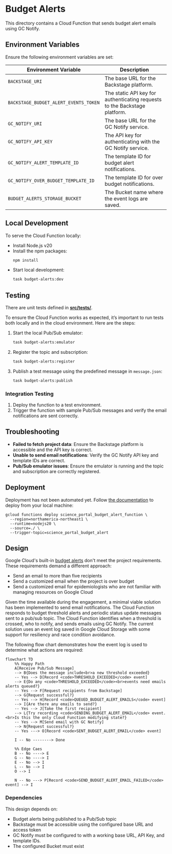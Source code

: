 # Budget Alerts

This directory contains a Cloud Function that sends budget alert emails using GC Notify.

## Environment Variables

Ensure the following environment variables are set:

| Environment Variable                  | Description                                                               |
| ------------------------------------- | ------------------------------------------------------------------------- |
| `BACKSTAGE_URI`                       | The base URL for the Backstage platform.                                  |
| `BACKSTAGE_BUDGET_ALERT_EVENTS_TOKEN` | The static API key for authenticating requests to the Backstage platform. |
| `GC_NOTIFY_URI`                       | The base URL for the GC Notify service.                                   |
| `GC_NOTIFY_API_KEY`                   | The API key for authenticating with the GC Notify service.                |
| `GC_NOTIFY_ALERT_TEMPLATE_ID`         | The template ID for budget alert notifications.                           |
| `GC_NOTIFY_OVER_BUDGET_TEMPLATE_ID`   | The template ID for over budget notifications.                            |
| `BUDGET_ALERTS_STORAGE_BUCKET`        | The Bucket name where the event logs are saved.                           |

## Local Development

To serve the Cloud Function locally:

- Install Node.js v20
- Install the npm packages:
  ```sh
  npm install
  ```
- Start local development:
  ```sh
  task budget-alerts:dev
  ```

## Testing

There are unit tests defined in [**src/**tests**/**](./src/__tests__/).

To ensure the Cloud Function works as expected, it’s important to run tests both locally and in the cloud environment. Here are the steps:

1. Start the local Pub/Sub emulator:
   ```sh
   task budget-alerts:emulator
   ```
2. Register the topic and subscription:
   ```sh
   task budget-alerts:register
   ```
3. Publish a test message using the predefined message in `message.json`:
   ```sh
   task budget-alerts:publish
   ```

### Integration Testing

1. Deploy the function to a test environment.
2. Trigger the function with sample Pub/Sub messages and verify the email notifications are sent correctly.

## Troubleshooting

- **Failed to fetch project data**: Ensure the Backstage platform is accessible and the API key is correct.
- **Unable to send email notifications**: Verify the GC Notify API key and template IDs are correct.
- **Pub/Sub emulator issues**: Ensure the emulator is running and the topic and subscription are correctly registered.

## Deployment

Deployment has not been automated yet. Follow [the documentation](https://cloud.google.com/functions/docs/deploy#from-local-machine) to deploy from your local machine:

```
gcloud functions deploy science_portal_budget_alert_function \
  --region=northamerica-northeast1 \
  --runtime=nodejs20 \
  --source=./ \
  --trigger-topic=science_portal_budget_alert
```

## Design

Google Cloud's built-in [budget alerts](https://cloud.google.com/billing/docs/how-to/budgets) don't meet the project requirements. These requirements demand a different approach:

- Send an email to more than five recipients
- Send a customized email when the project is over budget
- Send a customized email for epidemiologists who are not familiar with managing resources on Google Cloud

Given the time available during the engagement, a minimal viable solution has been implemented to send email notifications. The Cloud Function responds to budget threshold alerts and periodic status update messages sent to a pub/sub topic. The Cloud Function identifies when a threshold is crossed, who to notify, and sends emails using GC Notify. The current solution uses an event log saved in Google Cloud Storage with some support for resiliency and race condition avoidance.

The following flow chart demonstrates how the event log is used to determine what actions are required:

```mermaid
flowchart TD
    %% Happy Path
    A[Receive Pub/Sub Message]
    --> B{Does the message include<br>a new threshold exceeded}
    -- Yes --> D[Record <code>THRESHOLD_EXCEEDED</code> event]
    --> E{Do any <code>THRESHOLD_EXCEEDED</code><br>events need emails alerts queued?}
    -- Yes --> F[Request recipients from Backstage]
    --> G{Request successful?}
    -- Yes --> H[Record <code>QUEUED_BUDGET_ALERT_EMAILS</code> event]
    --> I{Are there any emails to send?}
    -- Yes --> J[Take the first recipient]
    --> L{Try recording <code>SENDING_BUDGET_ALERT_EMAIL</code> event.<br>Is this the only Cloud Function modifying state?}
    -- Yes --> M[Send email with GC Notify]
    --> N{Request successful?}
    -- Yes ---> O[Record <code>SENT_BUDGET_ALERT_EMAIL</code> event]

    I -- No --------> Done

    %% Edge Caes
    B -- No ----> E
    G -- No ----> I
    E -- No --> I
    L -- No --> I
    O --> I

    N -- No ---> P[Record <code>SEND_BUDGET_ALERT_EMAIL_FAILED</code> event] --> I
```

### Dependencies

This design depends on:

- Budget alerts being published to a Pub/Sub topic
- Backstage must be accessible using the configured base URL and access token
- GC Notify must be configured to with a working base URL, API Key, and template IDs.
- The configured Bucket must exist
